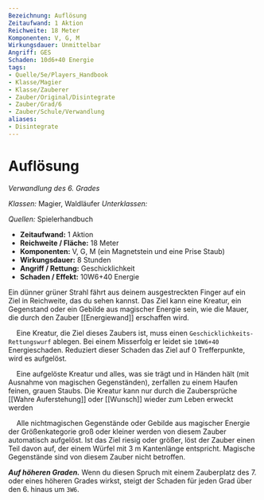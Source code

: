 ```yaml
---
Bezeichnung: Auflösung
Zeitaufwand: 1 Aktion
Reichweite: 18 Meter
Komponenten: V, G, M
Wirkungsdauer: Unmittelbar
Angriff: GES
Schaden: 10d6+40 Energie
tags:
- Quelle/5e/Players_Handbook
- Klasse/Magier
- Klasse/Zauberer
- Zauber/Original/Disintegrate
- Zauber/Grad/6
- Zauber/Schule/Verwandlung
aliases:
- Disintegrate
---
```

# Auflösung
_Verwandlung des 6. Grades_

_Klassen:_ Magier, Waldläufer
_Unterklassen:_

_Quellen:_ Spielerhandbuch
 
- **Zeitaufwand:** 1 Aktion
- **Reichweite / Fläche:** 18 Meter
- **Komponenten:** V, G, M (ein Magnetstein und eine Prise Staub)
- **Wirkungsdauer:** 8 Stunden
- **Angriff / Rettung:** Geschicklichkeit
- **Schaden / Effekt:**  10W6+40 Energie

Ein dünner grüner Strahl fährt aus deinem ausgestreckten Finger auf ein Ziel in Reichweite, das du sehen kannst. Das Ziel kann eine Kreatur, ein Gegenstand oder ein Gebilde aus magischer Energie sein, wie die Mauer, die durch den Zauber [[Energiewand]] erschaffen wird.

$\quad$Eine Kreatur, die Ziel dieses Zaubers ist, muss einen `Geschicklichkeits-Rettungswurf` ablegen. Bei einem Misserfolg er leidet sie `10W6+40` Energieschaden. Reduziert dieser Schaden das Ziel auf 0 Trefferpunkte, wird es aufgelöst.

$\quad$Eine aufgelöste Kreatur und alles, was sie trägt und in Händen hält (mit Ausnahme von magischen Gegenständen), zerfallen zu einem Haufen feinen, grauen Staubs. Die Kreatur kann nur durch die Zaubersprüche [[Wahre Auferstehung]] oder [[Wunsch]] wieder zum Leben erweckt werden

$\quad$Alle nicht­magischen Gegenstände oder Gebilde aus magischer Energie der Größenkategorie groß oder kleiner werden von diesem Zauber automatisch aufgelöst. Ist das Ziel riesig oder größer, löst der Zauber einen Teil davon auf, der einem Würfel mit 3 m Kantenlänge entspricht. Magische Gegenstände sind von diesem Zauber nicht betroffen.

**_Auf höheren Graden._** Wenn du diesen Spruch mit einem Zauberplatz des 7. oder eines höheren Grades wirkst, steigt der Schaden für jeden Grad über den 6. hinaus um `3W6`.